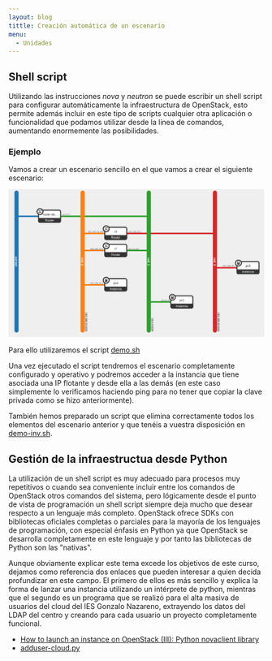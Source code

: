 ```yaml
---
layout: blog
tittle: Creación automática de un escenario
menu:
  - Unidades
---
```

## Shell script

Utilizando las instrucciones *nova* y *neutron* se puede escribir un shell
script para configurar automáticamente la infraestructura de OpenStack, esto
permite además incluir en este tipo de scripts cualquier otra aplicación o
funcionalidad que podamos utilizar desde la línea de comandos, aumentando
enormemente las posibilidades. 

### Ejemplo

Vamos a crear un escenario sencillo en el que vamos a crear el siguiente
escenario:

![escenario4](img/escenario4.png)

Para ello utilizaremos el script <a href="https://raw.githubusercontent.com/iesgn/automatizacion_ow1/master/escenario3/demo.sh">demo.sh</a>

Una vez ejecutado el script tendremos el escenario completamente configurado y
operativo y podremos acceder a la instancia que tiene asociada una IP flotante y
desde ella a las demás (en este caso simplemente lo verificamos haciendo ping
para no tener que copiar la clave privada como se hizo anteriormente).

También hemos preparado un script que elimina correctamente todos los elementos
del escenario anterior y que tenéis a vuestra disposición en <a
href="https://raw.githubusercontent.com/iesgn/automatizacion_ow1/master/escenario3/demo-inv.sh">demo-inv.sh</a>.

## Gestión de la infraestructua desde Python

La utilización de un shell script es muy adecuado para procesos muy repetitivos
o cuando sea conveniente incluir entre los comandos de OpenStack otros comandos
del sistema, pero lógicamente desde el punto de vista de programación un shell
script siempre deja mucho que desear respecto a un lenguaje más
completo. OpenStack ofrece SDKs con bibliotecas oficiales completas o parciales
para la mayoría de los lenguajes de programación, con especial énfasis en Python
ya que OpenStack se desarrolla completamente en este lenguaje y por tanto las
bibliotecas de Python son las "nativas".

Aunque obviamente explicar este tema excede los objetivos de este curso, dejamos
como referencia dos enlaces que pueden interesar a quien decida profundizar en
este campo. El primero de ellos es más sencillo y explica la forma de lanzar una
instancia utilizando un intérprete de python, mientras que el segundo es un
programa que se realizó para el alta masiva de usuarios del cloud del IES
Gonzalo Nazareno, extrayendo los datos del LDAP del centro y creando para cada
usuario un proyecto completamente funcional.

<ul>
<li><a
href="https://albertomolina.wordpress.com/2013/11/20/how-to-launch-an-instance-on-openstack-iii-python-novaclient-library/">How
to launch an instance on OpenStack (III): Python novaclient library</a></li>
<li><a
href="https://github.com/iesgn/iesgncloud/blob/master/adduser-cloud.py">adduser-cloud.py</a>
</ul>
